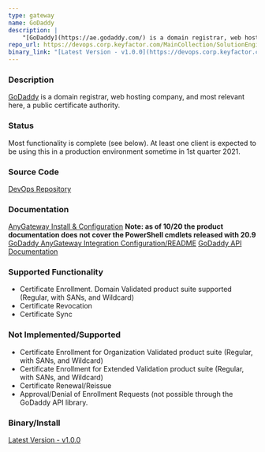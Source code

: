 ```yaml
---
type: gateway
name: GoDaddy
description: |
    "[GoDaddy](https://ae.godaddy.com/) is a domain registrar, web hosting company, and most relevant here, a public certificate authority.  This gateway allows the management of certificates on the GoDaddy hosting platform.
repo_url: https://devops.corp.keyfactor.com/MainCollection/SolutionEngineering/_git/anygateway-godaddy
binary_link: "[Latest Version - v1.0.0](https://devops.corp.keyfactor.com/MainCollection/SolutionEngineering/_build/results?buildId=13001&view=logs)"
---
```


### Description
[GoDaddy](https://ae.godaddy.com/) is a domain registrar, web hosting company, and most relevant here, a public certificate authority.

### Status
Most functionality is complete (see below).  At least one client is expected to be using this in a production environment sometime in 1st quarter 2021. 

### Source Code
[DevOps Repository](https://devops.corp.keyfactor.com/MainCollection/SolutionEngineering/_git/anygateway-godaddy)

### Documentation
[AnyGateway Install & Configuration](https://kfeaus00web-01.corp.keyfactor.com/keyfactordocs/AnyGateway/v20.7/Generic/Content/AnyGateway/Introduction.htm)
**Note: as of 10/20 the product documentation does not cover the PowerShell cmdlets released with 20.9**
[GoDaddy AnyGateway Integration Configuration/README](https://devops.corp.keyfactor.com/MainCollection/SolutionEngineering/_git/anygateway-godaddy?path=%2FREADME.md&version=GBmaster)
[GoDaddy API Documentation](https://developer.godaddy.com/doc)


### Supported Functionality
- Certificate Enrollment.  Domain Validated product suite supported (Regular, with SANs, and Wildcard)
- Certificate Revocation
- Certificate Sync


### Not Implemented/Supported
- Certificate Enrollment for Organization Validated product suite (Regular, with SANs, and Wildcard)
- Certificate Enrollment for Extended Validation product suite (Regular, with SANs, and Wildcard)
- Certificate Renewal/Reissue
- Approval/Denial of Enrollment Requests (not possible through the GoDaddy API library.


### Binary/Install
[Latest Version - v1.0.0](https://devops.corp.keyfactor.com/MainCollection/SolutionEngineering/_build/results?buildId=13001&view=logs)